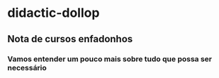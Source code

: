 # didactic-dollop
## Nota de cursos enfadonhos

### Vamos entender um pouco mais sobre tudo que possa ser necessário
